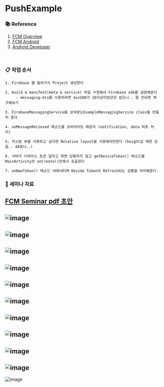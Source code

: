# PushExample

### 📚 Reference
1. [FCM Overview](https://firebase.google.com/docs/cloud-messaging)
2. [FCM Android](https://firebase.google.com/docs/cloud-messaging/android/client)
3. [Android Developer](https://developer.android.com/guide/topics/ui/notifiers/notifications)

<br/>

### 📋 작업 순서
``` Text
1. Firebase 웹 들어가서 Project 생성한다

2. build & manifest(meta & service) 파일 수정해서 Firebase sdk를 설정해준다
     - messaging-ktx를 사용하려면 minSDK가 26이상이었던것 같으니.. 잘 안되면 체크해보기
     
3. FirebaseMessagingService를 상속받는ExampleMessagingService class를 만들어 준다

4. onMessageRecieved 메소드를 오버라이딩 해준다 (notification, data 따로 처리)

5. 커스텀 뷰를 사용하고 싶다면 Relative layout을 사용해야만한다 (height값 제한 있음.. 44였나..)

6. 서버가 디바이스 토큰 달라고 하면 당황하지 않고 getDeviceToken() 메소드를 MainActivity의 onCreate()안에서 호출한다

7. onNewToken() 메소드 내에서FCM Devide Token이 Refresh되는 상황을 처리해준다.
```

### 💾 세미나 자료

[FCM Seminar pdf 초안](https://github.com/Crunch-Arctic-Fox/PushExample/files/8133392/FCM.Draft1.pdf)
------------------

![image](https://user-images.githubusercontent.com/59546818/155548347-cde3ede7-84d8-407d-8d4d-cd5f3b159a97.png)
------------------

![image](https://user-images.githubusercontent.com/59546818/155548370-d00b9324-c650-4ff5-a236-93f2f52b8b1a.png)
------------------
![image](https://user-images.githubusercontent.com/59546818/155548385-ed9b3e33-c124-44e7-8ae5-57fa1fb0cd90.png)
------------------
![image](https://user-images.githubusercontent.com/59546818/155548396-54b7dbdb-2fe8-4978-adb3-a725132eab4f.png)
------------------
![image](https://user-images.githubusercontent.com/59546818/155548439-423aa5f8-84e4-41ed-a212-f4d6b0b55874.png)
------------------
![image](https://user-images.githubusercontent.com/59546818/155548459-f6ba5858-d8df-4433-a244-b02c307a1e16.png)
------------------
![image](https://user-images.githubusercontent.com/59546818/155548472-88bf70fd-1be5-494f-b11c-5dd9c8693264.png)
------------------
![image](https://user-images.githubusercontent.com/59546818/155548483-d1b65adf-6040-47d0-af22-58f5fbe27c13.png)
------------------
![image](https://user-images.githubusercontent.com/59546818/155548544-a98c55ec-7c67-4617-b31e-3c132fc1a9a1.png)
------------------
![image](https://user-images.githubusercontent.com/59546818/155548559-116cdce7-a8dc-4912-9329-7b316e9a0107.png)
------------------
![image](https://user-images.githubusercontent.com/59546818/155548569-518fd5c0-f96f-44e6-8e8e-c55eab50fb33.png)
